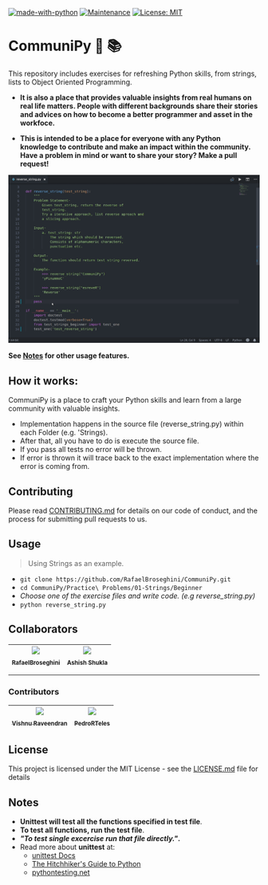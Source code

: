[![made-with-python](https://img.shields.io/badge/Made%20with-Python-1f425f.svg)](https://www.python.org/)
[![Maintenance](https://img.shields.io/badge/Maintained%20%3F-Yes!-green.svg)](https://GitHub.com/Naereen/StrapDown.js/graphs/commit-activity)
[![License: MIT](https://img.shields.io/badge/License-MIT-yellow.svg)](https://opensource.org/licenses/MIT)



# CommuniPy :snake: :books:
This repository includes exercises for refreshing Python skills, from strings, lists to Object Oriented Programming. 
* **It is also a place that provides valuable insights from real humans on real life matters. People with different backgrounds share their stories and advices on how to become a better programmer and asset in the workfoce.**

* **This is intended to be a place for everyone with any Python knowledge to contribute
and make an impact within the community. Have a problem in mind or want to share your story? Make a pull request!**



![How to Use](/CommuniPy.gif)

**See [Notes](#notes) for other usage features.**

## How it works:
CommuniPy is a place to craft your Python skills and learn from a large community with valuable insights.
* Implementation happens in the source file (reverse_string.py) within each Folder (e.g. 'Strings).
* After that, all you have to do is execute the source file.
* If you pass all tests no error will be thrown.
* If error is thrown it will trace back to the exact implementation where the error is coming from.

## Contributing
Please read [CONTRIBUTING.md](https://github.com/RafaelBroseghini/CommuniPy/blob/master/CONTRIBUTING.md) for details on our code of conduct, and the process for submitting pull requests to us.

## Usage
> Using Strings as an example.
* `git clone https://github.com/RafaelBroseghini/CommuniPy.git`
* `cd CommuniPy/Practice\ Problems/01-Strings/Beginner`
* *Choose one of the exercise files and write code. (e.g reverse_string.py)*
* `python reverse_string.py`

## Collaborators
| [<img src="https://github.com/RafaelBroseghini.png" width="100px;"/><br /><sub><b>RafaelBroseghini</b></sub>](https://github.com/RafaelBroseghini)<br /> | [<img src="https://avatars1.githubusercontent.com/u/21013473?s=400&v=4" width="100px;"/><br /><sub><b>Ashish Shukla</b></sub>](https://github.com/ash2shukla)<br /> |
| :---: | :---: |
---
### Contributors
| [<img src="https://avatars3.githubusercontent.com/u/30067939?s=400&v=4" width="100px;"/><br /><sub><b>Vishnu Raveendran</b></sub>](https://github.com/vishnu-rvn)<br /> | [<img src="https://avatars0.githubusercontent.com/u/25935358?s=400&v=4" width="100px;"/><br /><sub><b>PedroRTeles</b></sub>](https://github.com/PedroRTeles)<br /> | 
| :---: | :---: |

## License
This project is licensed under the MIT License - see the [LICENSE.md](https://github.com/RafaelBroseghini/CommuniPy/blob/master/LICENSE) file for details


## Notes
* **Unittest will test all the functions specified in test file**.
* **To test all functions, run the test file**.
* **_"To test single excercise run that file directly."_.**
* Read more about **unittest** at:
    * [unittest Docs](https://docs.python.org/3/library/unittest.html)
    * [The Hitchhiker's Guide to Python](http://docs.python-guide.org/en/latest/writing/tests/)
    * [pythontesting.net](http://pythontesting.net/framework/unittest/unittest-introduction/)

